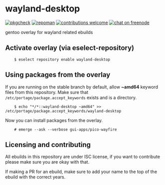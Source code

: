 # wayland-desktop
[![pkgcheck](https://github.com/bsd-ac/wayland-desktop/workflows/pkgcheck/badge.svg)](https://github.com/bsd-ac/wayland-desktop/actions?query=workflow:pkgcheck)
[![repoman](https://github.com/bsd-ac/wayland-desktop/workflows/repoman/badge.svg)](https://github.com/bsd-ac/wayland-desktop/actions?query=workflow:repoman)
[![contributions welcome](https://img.shields.io/badge/contributions-welcome-brightgreen.svg)](https://wiki.gentoo.org/wiki/Contributing_to_Gentoo)
[![chat on freenode](https://img.shields.io/badge/chat-on%20freenode-brightgreen.svg)](https://webchat.freenode.net/#gentoo-science)

gentoo overlay for wayland related ebuilds

## Activate overlay (via eselect-repository)

```
    $ eselect repository enable wayland-desktop
```

## Using packages from the overlay
If you are running on the stable branch by default, allow **~amd64** keyword files from this repository.
Make sure that `/etc/portage/package.accept_keywords` exists and is a directory.

```
    $ echo "*/*::wayland-desktop ~amd64" >> /etc/portage/package.accept_keywords/wayland-desktop
```

Now you can install packages from the overlay.

```
    # emerge --ask --verbose gui-apps/pico-wayfire
```

## Licensing and contributing

All ebuilds in this repository are under ISC license, if you want to contribute please make sure you are okay with that.

If making a PR for an ebuild, make sure to add your name to the top of the ebuild with the correct years.
